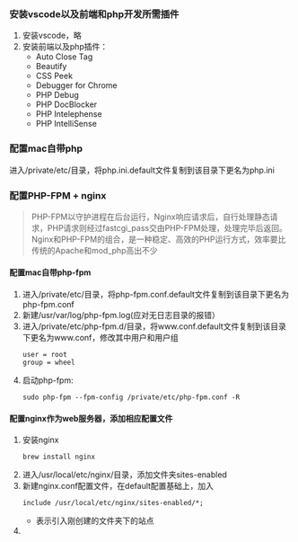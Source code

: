 ### 安装vscode以及前端和php开发所需插件
1. 安装vscode，略
2. 安装前端以及php插件：
	- Auto Close Tag
	- Beautify
	- CSS Peek
	- Debugger for Chrome
	- PHP Debug
	- PHP DocBlocker
	- PHP Intelephense
	- PHP IntelliSense
### 配置mac自带php
进入/private/etc/目录，将php.ini.default文件复制到该目录下更名为php.ini
### 配置PHP-FPM + nginx
> PHP-FPM以守护进程在后台运行，Nginx响应请求后，自行处理静态请求，PHP请求则经过fastcgi_pass交由PHP-FPM处理，处理完毕后返回。 Nginx和PHP-FPM的组合，是一种稳定、高效的PHP运行方式，效率要比传统的Apache和mod_php高出不少
#### 配置mac自带php-fpm
1. 进入/private/etc/目录，将php-fpm.conf.default文件复制到该目录下更名为php-fpm.conf
2. 新建/usr/var/log/php-fpm.log(应对无日志目录的报错）
3. 进入/private/etc/php-fpm.d/目录，将www.conf.default文件复制到该目录下更名为www.conf，修改其中用户和用户组
	```
	user = root
	group = wheel
	```
4. 启动php-fpm:
	```
	sudo php-fpm --fpm-config /private/etc/php-fpm.conf -R
	```

#### 配置nginx作为web服务器，添加相应配置文件
1. 安装nginx
	```
	brew install nginx
	```
2. 进入/usr/local/etc/nginx/目录，添加文件夹sites-enabled
3. 新建nginx.conf配置文件，在default配置基础上，加入
	```
	include /usr/local/etc/nginx/sites-enabled/*;
	```
	- 表示引入刚创建的文件夹下的站点
4. 